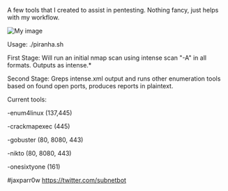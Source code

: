 
A few tools that I created to assist in pentesting. Nothing fancy, just helps with my workflow. 

![My image](jaxparr0w.github.com/auto_enum/piranha.png)                     

Usage: ./piranha.sh <target IP>

First Stage: Will run an initial nmap scan using intense scan "-A" in all formats. Outputs as intense.*

Second Stage: Greps intense.xml output and runs other enumeration tools based on found open ports, produces reports in plaintext. 

Current tools:

  -enum4linux (137,445)
  
  -crackmapexec (445)
  
  -gobuster (80, 8080, 443)
  
  -nikto (80, 8080, 443)
  
  -onesixtyone (161)
  
  
#jaxparr0w
https://twitter.com/subnetbot
  

